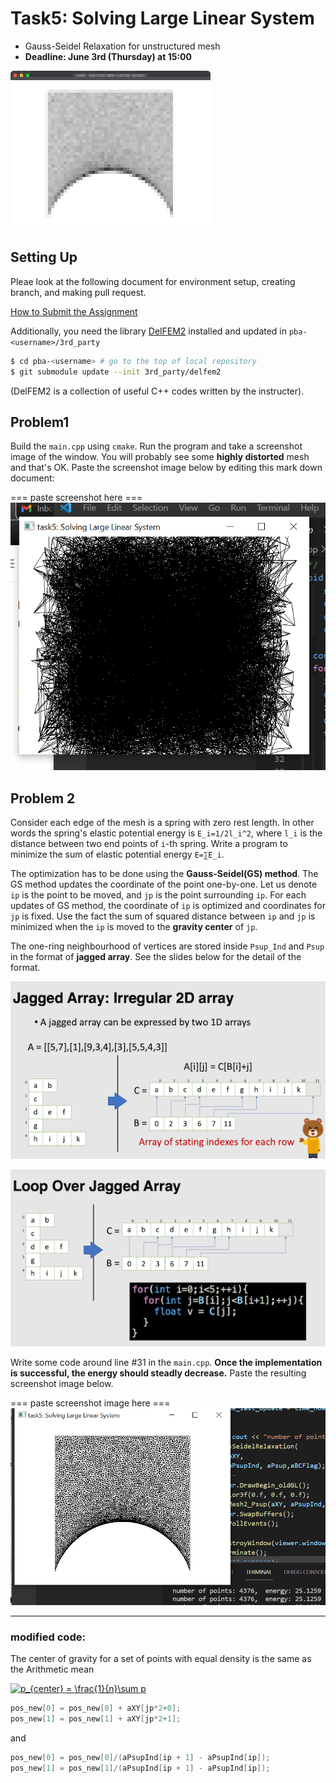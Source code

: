 # Task5: Solving Large Linear System 

- Gauss-Seidel Relaxation for unstructured mesh
- **Deadline: June 3rd (Thursday) at 15:00**

![preview](preview.png)

## Setting Up

Pleae look at the following document for environment setup, creating branch, and making pull request.

[How to Submit the Assignment](../doc/submit.md)

Additionally, you need the library [DelFEM2](https://github.com/nobuyuki83/delfem2) installed and updated in `pba-<username>/3rd_party` 

```bash
$ cd pba-<username> # go to the top of local repository
$ git submodule update --init 3rd_party/delfem2
```

(DelFEM2 is a collection of useful C++ codes written by the instructer).



## Problem1

Build the `main.cpp` using `cmake`. Run the program and take a screenshot image of the window. You will probably see some **highly distorted** mesh and that's OK. Paste the screenshot image below by editing this mark down document:

=== paste screenshot here ===
![problem1](task5_problem1.PNG)



## Problem 2

Consider each edge of the mesh is a spring with zero rest length. In other words the spring's elastic potential energy is `E_i=1/2l_i^2`,  where `l_i` is the distance between two end points of `i`-th spring. Write a program to minimize the sum of elastic potential energy `E=∑E_i`.

The optimization has to be done using the **Gauss-Seidel(GS) method**. The GS method updates the coordinate of the point one-by-one. Let us denote  `ip` is the point to be moved, and `jp` is the point surrounding `ip`.  For each updates of GS method, the coordinate of `ip` is optimized and coordinates for `jp` is fixed. Use the fact the sum of squared distance between `ip` and `jp` is minimized  when the `ip` is moved to the **gravity center** of `jp`.

The one-ring neighbourhood of vertices are stored inside `Psup_Ind` and `Psup` in the format of **jagged array**. See the slides below for the detail of the format. 

![jagged_array](jagged_array0.png)

![jagged_array](jagged_array1.png)


Write some code around line #31 in the `main.cpp`. **Once the implementation is successful, the energy should steadly decrease.** Paste the resulting screenshot image below. 

=== paste screenshot image here ===
![problem2](task5_problem2.PNG)

----

### modified code:
The center of gravity for a set of points with equal density is the same as the Arithmetic mean

<a href="https://www.codecogs.com/eqnedit.php?latex=p_{center}&space;=&space;\frac{1}{n}\sum&space;p" target="_blank"><img src="https://latex.codecogs.com/gif.latex?p_{center}&space;=&space;\frac{1}{n}\sum&space;p" title="p_{center} = \frac{1}{n}\sum p" /></a>
```c++
pos_new[0] = pos_new[0] + aXY[jp*2+0];
pos_new[1] = pos_new[1] + aXY[jp*2+1];
```
and 
```c++
pos_new[0] = pos_new[0]/(aPsupInd[ip + 1] - aPsupInd[ip]);
pos_new[1] = pos_new[1]/(aPsupInd[ip + 1] - aPsupInd[ip]);
```






